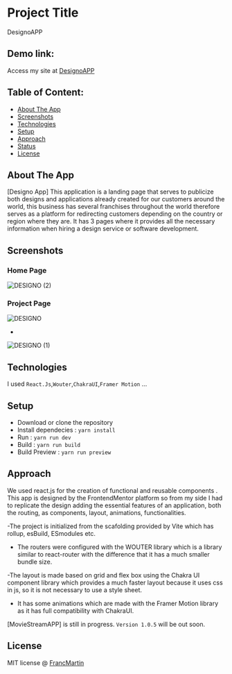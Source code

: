 # Project Title
DesignoAPP

## Demo link:
Access my site at [DesignoAPP](https://designo-website.netlify.app/)

## Table of Content:

- [About The App](#about-the-app)
- [Screenshots](#screenshots)
- [Technologies](#technologies)
- [Setup](#setup)
- [Approach](#approach)
- [Status](#status)
- [License](#license)

## About The App
[Designo App] This application is a landing page that serves to publicize both designs and applications already created for our customers around the world, this business has several franchises throughout the world therefore serves as a platform for redirecting customers depending on the country or region where they are.
It has 3 pages where it provides all the necessary information when hiring a design service or software development. 


## Screenshots

### Home Page

![DESIGNO (2)](https://user-images.githubusercontent.com/96245472/198815466-9b764b5c-3ce1-463c-af75-01405833c9bc.png)


### Project Page

![DESIGNO](https://user-images.githubusercontent.com/96245472/198815424-3ae8e209-9ec2-4efb-9d25-8cbbfecb64ed.png)

-

![DESIGNO (1)](https://user-images.githubusercontent.com/96245472/198815431-4cf8bc05-6cb2-49f2-84a7-ea2957a591d0.png)



## Technologies
I used `React.Js`,`Wouter`,`ChakraUI`,`Framer Motion` ...

## Setup
- Download or clone the repository
- Install dependecies : `yarn install`
- Run : `yarn run dev`
- Build : `yarn run build`
- Build Preview : `yarn run preview`

## Approach
We used react.js for the creation of functional and reusable components . This app is designed by the FrontendMentor platform so from my side I had to replicate the design adding the essential features of an application, both the routing, as components, layout, animations, functionalities.

-The project is initialized from the scafolding provided by Vite which has rollup, esBuild, ESmodules etc.

- The routers were configured with the WOUTER library which is a library similar to react-router with the difference that it has a much smaller bundle size.

-The layout is made based on grid and flex box using the Chakra UI component library which provides a much faster layout because it uses css in js, so it is not necessary to use a style sheet.

- It has some animations which are made with the Framer Motion library as it has full compatibility with ChakraUI.

[MovieStreamAPP] is still in progress. `Version 1.0.5` will be out soon.

## License

MIT license @ [FrancMartin](https://franc-martin-portfolio.netlify.app/)

